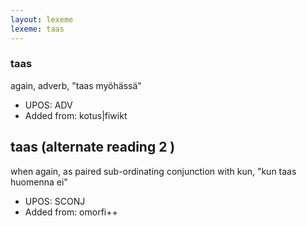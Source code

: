 ```yaml
---
layout: lexeme
lexeme: taas
---
```


###  taas

again, adverb, "taas myöhässä"
* UPOS:  ADV
* Added from:  kotus|fiwikt


## taas (alternate reading 2 )

when again, as paired sub-ordinating conjunction with kun, "kun taas huomenna ei"
* UPOS:  SCONJ
* Added from:  omorfi++

